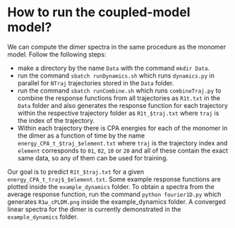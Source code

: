 # How to run the coupled-model model?

We can compute the dimer spectra in the same procedure as the monomer model. Follow the following steps:

- make a directory by the name `Data` with the command `mkdir Data`.
- run the command `sbatch runDynamics.sh` which runs `dynamics.py` in parallel for `NTraj` trajectories stored in the `Data` folder.
- run the command `sbatch runCombine.sh` which runs `combineTraj.py` to combine the response functions from all trajectories as `R1t.txt` in the `Data` folder and also generates the response function for each trajectory within the respective trajectory folder as `R1t_$traj.txt` where `traj` is the index of the trajectory.
- Within each trajectory there is CPA energies for each of the monomer in the dimer as a function of time by the name `energy_CPA_t_$traj_$element.txt` where `traj` is the trajectory index and `element` corresponds to `01`, `02`, `10` or `20` and all of these contain the exact same data, so any of them can be used for training.

Our goal is to predict `R1t_$traj.txt` for a given `energy_CPA_t_traj$_$element.txt`. Some example response functions are plotted inside the `example_dynamics` folder. To obtain a spectra from the average response function, run the command `python fourier1D.py` which generates `R1ω_cPLDM.png` inside the example_dynamics folder. A converged linear spectra for the dimer is currently demonstrated in the `example_dynamics` folder.